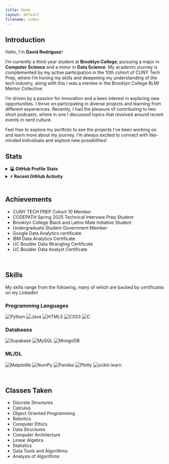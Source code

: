 ```yaml
---
title: Home
layout: default
filename: index
--- 
```


## **Introduction** 

Hello, I'm **David Rodriguez**!

I’m currently a third-year student at **Brooklyn College**, pursuing a major in **Computer Science** and a minor in **Data Science**. My academic journey is complemented by my active participation in the 10th cohort of CUNY Tech Prep, where I’m honing my skills and deepening my understanding of the tech industry, along with this I was a mentee in the Brooklyn College BLMI Mentor Collective.

I’m driven by a passion for innovation and a keen interest in exploring new opportunities. I thrive on participating in diverse projects and learning from different experiences. Recently, I had the pleasure of contributing to two short podcasts, where in one I discussed topics that revolved around recent events in nerd culture.

Feel free to explore my portfolio to see the projects I’ve been working on and learn more about my journey. I’m always excited to connect with like-minded individuals and explore new possibilities!

## **Stats**
<details> 
  <summary><b>💻 GitHub Profile Stats</b></summary>
  <br/>
  <p align="center">
    <a href="https://github.com/drod75"><img align="center" src="https://github-readme-stats.vercel.app/api?username=drod75&show_icons=true&locale=en&theme=algolia" alt="drod75" height="192px"/></a>
	</p>
	<p  align="center">
	  <img src="https://github-readme-stats.vercel.app/api/top-langs?username=drod75&show_icons=true&locale=en&layout=compact&theme=algolia" alt="drod75" height="192px"/>
	</p>
  <br/>
  <b>Note:</b> Top languages is only a metric of the languages my public code consists of and doesn't reflect experience or skill level.
  </p>
</details>

<details>
  <summary><b>⚡ Recent GitHub Activity</b></summary>
  <br/>
	<a href="https://github.com/drod75"><img alt="David's Activity Graph" src="https://github-readme-activity-graph.vercel.app/graph?username=drod75&custom_title=David%20Rodriguez's%20Contribution%20Graph&theme=react-dark" /></a>
  <br/>

</details>

<br/>

## **Achievements**
* CUNY TECH PREP Cohort 10 Member
* CODEPATH Spring 2025 Technical Interview Prep Student
* Brooklyn College Black and Latino Male Initiative Student
* Undergraduate Student Government Member
* Google Data Analytics certificate
* IBM Data Analytics Certificate
* UC Boulder Data Wrangling Certificate
* UC Boulder Data Analyst Certificate

<br/>

## **Skills**
My skills range from the following, many of which are backed by certificates on my LinkedIn!



### **Programming Languages**
  ![Python](https://img.shields.io/badge/python-3670A0?style=for-the-badge&logo=python&logoColor=ffdd54) ![Java](https://img.shields.io/badge/java-%23ED8B00.svg?style=for-the-badge&logo=openjdk&logoColor=white) ![HTML5](https://img.shields.io/badge/html5-%23E34F26.svg?style=for-the-badge&logo=html5&logoColor=white) ![CSS3](https://img.shields.io/badge/css3-%231572B6.svg?style=for-the-badge&logo=css3&logoColor=white) ![C](https://img.shields.io/badge/c-%2300599C.svg?style=for-the-badge&logo=c&logoColor=white) 


 
### **Databases**
  ![Supabase](https://img.shields.io/badge/Supabase-%23E95950.svg?style=for-the-badge&logo=supabase&logoColor=white) ![MySQL](https://img.shields.io/badge/mysql-4479A1.svg?style=for-the-badge&logo=mysql&logoColor=white) ![MongoDB](https://img.shields.io/badge/MongoDB-%234ea94b.svg?style=for-the-badge&logo=mongodb&logoColor=white)


  
### **ML/DL**
  ![Matplotlib](https://img.shields.io/badge/Matplotlib-%23ffffff.svg?style=for-the-badge&logo=Matplotlib&logoColor=black) ![NumPy](https://img.shields.io/badge/numpy-%23013243.svg?style=for-the-badge&logo=numpy&logoColor=white) ![Pandas](https://img.shields.io/badge/pandas-%23150458.svg?style=for-the-badge&logo=pandas&logoColor=white) ![Plotly](https://img.shields.io/badge/Plotly-%233F4F75.svg?style=for-the-badge&logo=plotly&logoColor=white) ![scikit-learn](https://img.shields.io/badge/scikit--learn-%23F7931E.svg?style=for-the-badge&logo=scikit-learn&logoColor=white)

<br/>

## **Classes Taken**
* Discrete Structures
* Calculus
* Object Oriented Programming
* Robotics
* Computer Ethics
* Data Structures
* Computer Architecture
* Linear Algebra
* Statistics
* Data Tools and Algorithms
* Analysis of Algorithms
